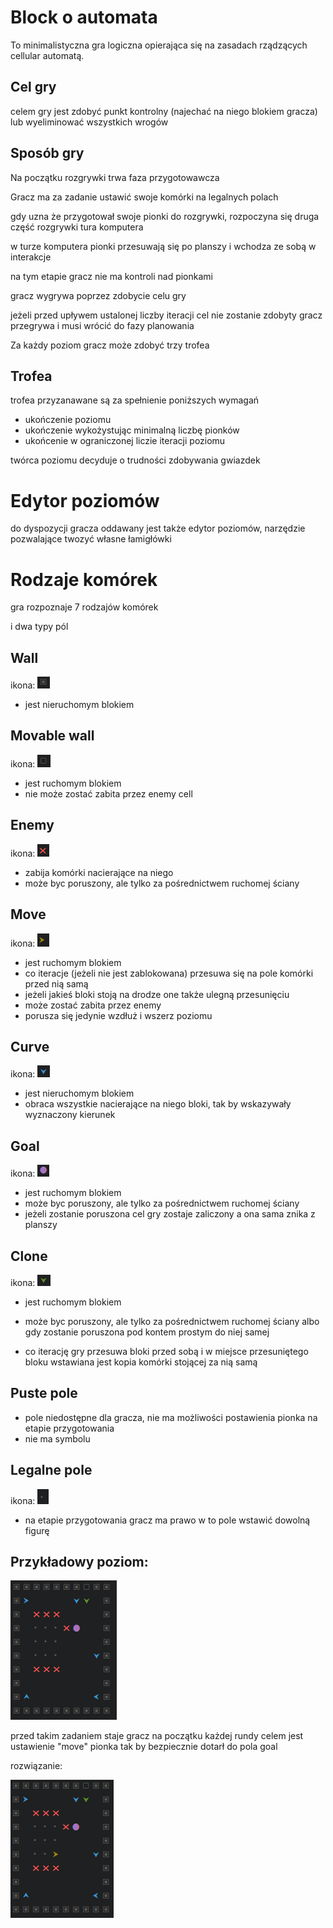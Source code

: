 # Block o automata 

To minimalistyczna gra logiczna 
opierająca się na zasadach rządzących cellular automatą.

## Cel gry
celem gry jest zdobyć punkt kontrolny (najechać na niego blokiem gracza) lub wyeliminować wszystkich wrogów

## Sposób gry 
Na początku rozgrywki trwa faza przygotowawcza

Gracz ma za zadanie ustawić swoje komórki na legalnych polach

gdy uzna że przygotował swoje pionki do rozgrywki, rozpoczyna się druga część rozgrywki 
tura komputera 

w turze komputera pionki przesuwają się po planszy i wchodza ze sobą w interakcje 

na tym etapie gracz nie ma kontroli nad pionkami

gracz wygrywa poprzez zdobycie celu gry 

jeżeli przed upływem ustalonej liczby iteracji cel nie zostanie zdobyty
gracz przegrywa i musi wrócić do fazy planowania 

Za każdy poziom gracz może zdobyć trzy trofea

## Trofea
trofea przyzanawane są za spełnienie poniższych wymagań

- ukończenie poziomu 
- ukończenie wykożystując minimalną liczbę pionków
- ukońcenie w ograniczonej liczie iteracji  poziomu

twórca poziomu decyduje o trudności zdobywania gwiazdek

# Edytor poziomów
do dyspozycji gracza oddawany jest także edytor poziomów,
narzędzie pozwalające twozyć własne łamigłówki 

# Rodzaje komórek 

gra rozpoznaje 7 rodzajów komórek

i dwa typy pól 

## Wall 
ikona:
![wall.png](images/wall.png)

- jest nieruchomym blokiem

## Movable wall
ikona:
![Mwall.png](images/movable_wall.png)

- jest ruchomym blokiem
- nie może zostać zabita przez enemy cell

## Enemy
ikona:
![enemypng](images/enemy.png)

- zabija komórki nacierające na niego 
- może byc poruszony, ale tylko za pośrednictwem ruchomej ściany 

## Move 
ikona:
![move.png](images/move.png)

- jest ruchomym blokiem
- co iteracje (jeżeli nie jest zablokowana) przesuwa się na pole komórki przed nią samą 
- jeżeli jakieś bloki stoją na drodze one także ulegną przesunięciu 
- może zostać zabita przez enemy 
- porusza się jedynie wzdłuż i wszerz poziomu 

## Curve  
ikona:
![curve.png](images/turn.png)

- jest nieruchomym blokiem
- obraca wszystkie nacierające na niego bloki, tak by wskazywały wyznaczony kierunek

## Goal
ikona:
![goal.png](images/goal.png)

- jest ruchomym blokiem
- może byc poruszony, ale tylko za pośrednictwem ruchomej ściany 
- jeżeli zostanie poruszona cel gry zostaje zaliczony a ona sama znika z planszy 

## Clone 
ikona:
![clone.png](images/clone.png)

- jest ruchomym blokiem
- może byc poruszony, ale tylko za pośrednictwem ruchomej ściany 
albo gdy zostanie poruszona pod kontem prostym do niej samej
    
- co iterację gry przesuwa bloki przed sobą i w miejsce przesuniętego bloku 
    wstawiana jest kopia komórki stojącej za nią samą 

## Puste pole
- pole niedostępne dla gracza, nie ma możliwości postawienia pionka na etapie przygotowania
- nie ma symbolu 

## Legalne pole 

ikona:
![legalspot.png](images/empty_space.png)

- na etapie przygotowania gracz ma prawo w to pole wstawić dowolną figurę 

## Przykładowy poziom:

![level1.png](images/demo_level.png)

przed takim zadaniem staje gracz na początku każdej rundy
celem jest ustawienie "move" pionka tak by bezpiecznie dotarł do pola goal

rozwiązanie:

![level1solved.png](images/solved.png)

